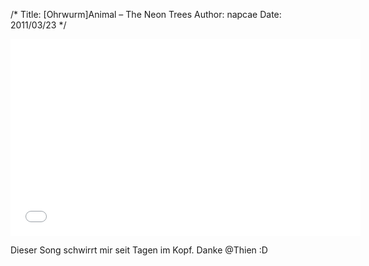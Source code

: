 /*
Title: [Ohrwurm]Animal &#8211; The Neon Trees
Author: napcae
Date: 2011/03/23
*/

<div class="elastic-video"><iframe width="560" height="315" src="//www.youtube.com/embed/Eu5LiE3HNFQ?theme=light" frameborder="0" allowfullscreen></iframe></div>

Dieser Song schwirrt mir seit Tagen im Kopf. Danke @Thien :D